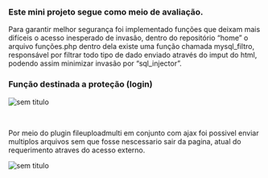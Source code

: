 <p><h3>Este mini projeto segue como meio de avaliação.</h3></p>
Para garantir melhor segurança foi implementado funções que deixam mais difíceis o acesso inesperado de invasão, dentro do repositório “home” o arquivo funções.php dentro dela existe uma função chamada mysql_filtro, responsável por filtrar todo tipo de dado enviado através do imput do html, podendo assim minimizar invasão por “sql_injector”. 

<p><h3><b>Função destinada a proteção (login)</b></h3></p>

![sem titulo](https://user-images.githubusercontent.com/29003914/52319199-8cd07c80-29af-11e9-8380-6d5bcf60cfb2.png)


<br>

Por meio do plugin fileuploadmulti em conjunto com ajax foi possivel enviar multiplos arquivos sem que fosse nescessario sair da pagina, atual do requerimento atraves do acesso externo.
<br>

![sem titulo](https://user-images.githubusercontent.com/29003914/52319112-1c296000-29af-11e9-92ac-661a3206644a.png)

